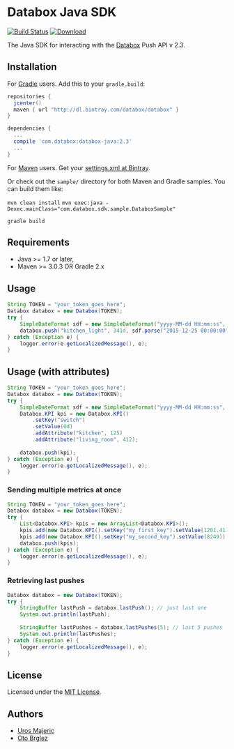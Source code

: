 # Databox Java SDK

[![Build Status][ci-master-image]][ci-master]
[![Download][download-image]][download]

The Java SDK for interacting with the [Databox](https://databox.com) Push API v 2.3.

## Installation

For [Gradle](http://gradle.org/) users. Add this to your `gradle.build`:

```gradle
repositories {
  jcenter()
  maven { url "http://dl.bintray.com/databox/databox" }
}

dependencies {
  ...
  compile 'com.databox:databox-java:2.3'
  ...
}
```

For [Maven](http://maven.org/) users. Get your [settings.xml at Bintray](https://bintray.com/databox/databox/databox-sdk/view).

Or check out the `sample/` directory for both Maven and Gradle samples. You can build them like:

`mvn clean install`
`mvn exec:java -Dexec.mainClass="com.databox.sdk.sample.DataboxSample"`

`gradle build`

## Requirements

* Java >= 1.7 or later,
* Maven >= 3.0.3 OR Gradle 2.x

## Usage

```java
String TOKEN = "your_token_goes_here";
Databox databox = new Databox(TOKEN);
try {
	SimpleDateFormat sdf = new SimpleDateFormat("yyyy-MM-dd HH:mm:ss", Locale.getDefault());
	databox.push("kitchen_light", 341d, sdf.parse("2015-12-25 00:00:00"));
} catch (Exception e) {
	logger.error(e.getLocalizedMessage(), e);
}
```

## Usage (with attributes)

```java
String TOKEN = "your_token_goes_here";
Databox databox = new Databox(TOKEN);
try {
	SimpleDateFormat sdf = new SimpleDateFormat("yyyy-MM-dd HH:mm:ss", Locale.getDefault());
	Databox.KPI kpi = new Databox.KPI()
		.setKey("switch")
		.setValue(0d)
		.addAttribute("kitchen", 125)
		.addAttribute("living_room", 412);
		
	databox.push(kpi);
} catch (Exception e) {
	logger.error(e.getLocalizedMessage(), e);
}
```

### Sending multiple metrics at once

```java
String TOKEN = "your_token_goes_here";
Databox databox = new Databox(TOKEN);
try {
	List<Databox.KPI> kpis = new ArrayList<Databox.KPI>();
	kpis.add(new Databox.KPI().setKey("my_first_key").setValue(1201.41));
	kpis.add(new Databox.KPI().setKey("my_second_key").setValue(8249));
	databox.push(kpis);
} catch (Exception e) {
	logger.error(e.getLocalizedMessage(), e);
}
```

### Retrieving last pushes

```java
Databox databox = new Databox(TOKEN);
try {
    StringBuffer lastPush = databox.lastPush(); // just last one
    System.out.println(lastPush);
    
    StringBuffer lastPushes = databox.lastPushes(5); // last 5 pushes
    System.out.println(lastPushes);    
} catch (Exception e) {
	logger.error(e.getLocalizedMessage(), e);
}
```

## License

Licensed under the [MIT License](LICENSE).

## Authors

- [Uros Majeric](http://github.com/umajeric)
- [Oto Brglez](http://github.com/otobrglez)

[ci-master]: https://travis-ci.org/databox/databox-java
[ci-master-image]: https://travis-ci.org/databox/databox-java.svg?branch=master
[download]: https://bintray.com/databox/databox/databox-sdk/_latestVersion
[download-image]: https://api.bintray.com/packages/databox/databox/databox-sdk/images/download.svg
